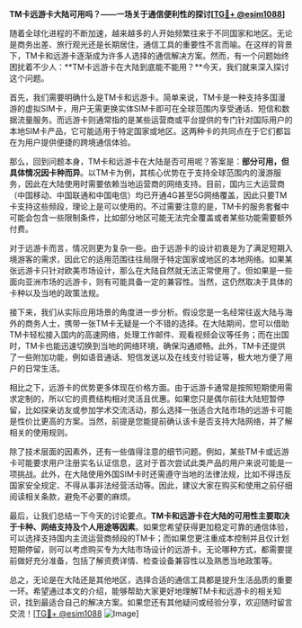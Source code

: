 **TM卡远游卡大陆可用吗？——一场关于通信便利性的探讨[[TG💪+ @esim1088](https://t.me/s/esim1088)]**

随着全球化进程的不断加速，越来越多的人开始频繁往来于不同国家和地区。无论是商务出差、旅行观光还是长期居住，通信工具的重要性不言而喻。在这样的背景下，TM卡和远游卡逐渐成为许多人选择的通信解决方案。然而，有一个问题始终困扰着不少人：**TM卡远游卡在大陆到底能不能用？**今天，我们就来深入探讨这个问题。

首先，我们需要明确什么是TM卡和远游卡。简单来说，TM卡是一种支持多国漫游的虚拟SIM卡，用户无需更换实体SIM卡即可在全球范围内享受通话、短信和数据流量服务。而远游卡则通常指的是某些运营商或平台提供的专门针对国际用户的本地SIM卡产品，它可能适用于特定国家或地区。这两种卡的共同点在于它们都旨在为用户提供便捷的跨境通信体验。

那么，回到问题本身，TM卡和远游卡在大陆是否可用呢？答案是：**部分可用，但具体情况因卡种而异**。以TM卡为例，其核心优势在于支持全球范围内的漫游服务，因此在大陆使用时需要依赖当地运营商的网络支持。目前，国内三大运营商（中国移动、中国联通和中国电信）均已开通4G甚至5G网络覆盖，因此只要TM卡支持这些频段，理论上是可以使用的。不过需要注意的是，TM卡的服务套餐中可能会包含一些限制条件，比如部分地区可能无法完全覆盖或者某些功能需要额外付费。

对于远游卡而言，情况则更为复杂一些。由于远游卡的设计初衷是为了满足短期入境游客的需求，因此它的适用范围往往局限于特定国家或地区的本地网络。如果某张远游卡只针对欧美市场设计，那么在大陆自然就无法正常使用了。但如果是一些面向亚洲市场的远游卡，则有可能具备一定的兼容性。当然，这仍然取决于具体的卡种以及当地的政策法规。

接下来，我们从实际应用场景的角度进一步分析。假设您是一名经常往返大陆与海外的商务人士，携带一张TM卡无疑是一个不错的选择。在大陆期间，您可以借助TM卡轻松接入国内的高速网络，处理工作邮件、观看视频会议等任务；而在出国时，TM卡也能迅速切换到当地的网络环境，确保沟通顺畅。此外，TM卡还提供了一些附加功能，例如语音通话、短信发送以及在线支付验证等，极大地方便了用户的日常生活。

相比之下，远游卡的优势更多体现在价格方面。由于远游卡通常是按照短期使用需求定制的，所以它的资费结构相对灵活且优惠。如果您只是偶尔前往大陆短暂停留，比如探亲访友或参加学术交流活动，那么选择一张适合大陆市场的远游卡可能是性价比更高的方案。当然，前提是您能提前确认该卡是否支持大陆网络，并了解相关的使用规则。

除了技术层面的因素外，还有一些值得注意的细节问题。例如，某些TM卡或远游卡可能要求用户注册实名认证信息，这对于首次尝试此类产品的用户来说可能是一项挑战。此外，在大陆使用外国SIM卡时还需遵守当地的法律法规，比如不得违反国家安全规定、不得从事非法经营活动等。因此，建议大家在购买和使用之前仔细阅读相关条款，避免不必要的麻烦。

最后，让我们总结一下今天的讨论要点。**TM卡和远游卡在大陆的可用性主要取决于卡种、网络支持及个人用途等因素**。如果您希望获得更加稳定可靠的通信体验，可以选择支持国内主流运营商频段的TM卡；而如果您更注重成本控制并且仅计划短期停留，则可以考虑购买专为大陆市场设计的远游卡。无论哪种方式，都需要提前做好充分准备，包括了解资费详情、检查设备兼容性以及熟悉当地政策等。

总之，无论是在大陆还是其他地区，选择合适的通信工具都是提升生活品质的重要一环。希望通过本文的介绍，能够帮助大家更好地理解TM卡和远游卡的相关知识，找到最适合自己的解决方案。如果您还有其他疑问或经验分享，欢迎随时留言交流！[[TG💪+ @esim1088](https://t.me/s/esim1088) ![Image](https://i.postimg.cc/4NQfJmqS/Snipaste-2025-05-13-00-14-12.png)]